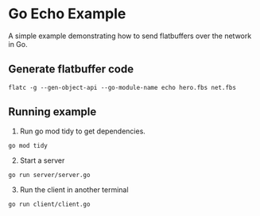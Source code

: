 # Go Echo Example

A simple example demonstrating how to send flatbuffers over the network in Go.

## Generate flatbuffer code

```
flatc -g --gen-object-api --go-module-name echo hero.fbs net.fbs
```

## Running example

1. Run go mod tidy to get dependencies.
```
go mod tidy
```

2. Start a server
```
go run server/server.go
```

3. Run the client in another terminal
```
go run client/client.go
```


